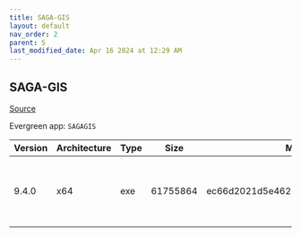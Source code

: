 ```yaml
---
title: SAGA-GIS
layout: default
nav_order: 2
parent: S
last_modified_date: Apr 16 2024 at 12:29 AM
---
```


## SAGA-GIS

[Source](http://www.saga-gis.org/)

Evergreen app: `SAGAGIS`

| Version | Architecture | Type | Size     | Md5                              | URI                                                                                                                                                                                                                      |
| ------- | ------------ | ---- | -------- | -------------------------------- | ------------------------------------------------------------------------------------------------------------------------------------------------------------------------------------------------------------------------ |
| 9.4.0   | x64          | exe  | 61755864 | ec66d2021d5e46201900dec795a5a1f1 | [https://gigenet.dl.sourceforge.net/project/saga-gis/SAGA%20-%209/SAGA%20-%209.4.0/saga-9.4.0_x64_setup.exe](https://gigenet.dl.sourceforge.net/project/saga-gis/SAGA%20-%209/SAGA%20-%209.4.0/saga-9.4.0_x64_setup.exe) |
